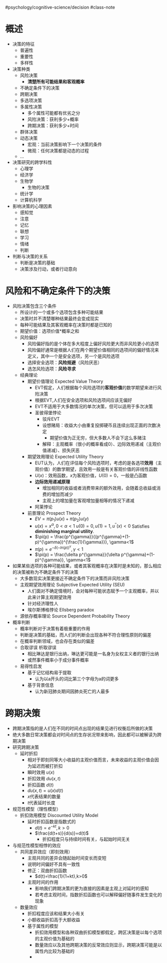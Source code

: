 #psychology/cognitive-science/decision #class-note 

# 概述

- 决策的特征
	- 普遍性
	- 重要性
	- 多样性
- 决策种类
	- 风险决策
		- **清楚所有可能结果和客观概率**
	- 不确定条件下的决策
	- 跨期决策
	- 多选项决策
	- 多属性决策
		- 多个属性可能都有优劣之分
		- 风险决策：获利多少+概率
		- 跨期决策：获利多少+时间
	- 群体决策
	- 动态决策
		- 宏观：当前决策影响下一个决策的条件
		- 微观：任何决策都是动态的过程
	- ...
- 决策研究的跨学科性
	- 心理学
	- 经济学
	- 生物学
		- 生物的决策
	- 统计学
	- 计算机科学
- 影响决策的心理因素
	- 感知觉
	- 注意
	- 记忆
	- 联想
	- 学习
	- 情绪
	- 判断
- 判断与决策的关系
	- 判断是决策的基础
	- 决策涉及行动，或者行动意向

# 风险和不确定条件下的决策

- 风险决策包含三个条件
	- 所设计的一个或多个选项包含多种可能结果
	- 决策时并不清楚哪种结果最终会变成现实
	- 每种可能结果及其客观概率在决策时都是已知的
	- 期望价值：选项价值\*概率之和
	- 风险偏好
		- 风险偏好指的是个体在多大程度上偏好风险更大而非风险更小的选项
		- 风险偏好通常是根据人们在两个期望价值相同的选项间的偏好情况来定义，其中一个是安全选项，另一个是风险选项
		- 选择安全选项：**风险规避**（风险厌恶）
		- 选怎风险选项：**风险寻求**
	- 经典理论
		- 期望价值理论 Expected Value Theory
			- EVT假定，人们根据每个风险选项的**客观价值**的数学期望来进行风险决策
			- 根据EVT,人们在安全选项和风险选项间应该无偏好
			- EVT不适用于大多数情况的单次决策，但可以适用于多次决策
			- 圣彼得堡悖论
				- 驳斥EVT
				- 设想赌局：收益大小由重复投掷硬币且连续出现正面的次数决定
					- 期望价值为正无穷，但大多数人不会下这么多赌注
				- 解释：主观概率（很小的概率看成0）、边际效用递减（主观价值递减）、损失厌恶
		- 期望效用理论 Expected Utility Theory 
			- EUT认为，人们在评估每个风险选项时，考虑的是各选项**效用**（主观价值）的数学期望，且效用一般是有关客观价值的非线性函数
			- $U(x)$：效用函数，$x$为客观价值，$U(0)=0$，一般是凸函数
			- **边际效用递减原理**
				- 增加相同的收益或者消费带来的额外效用，会随着总收益或消费的增加而减少
				- 主观上的增加量在客观增加量相等的情况下递减
			- 阿莱悖论
		- 前景理论 Prospect Theory
			- $EV = \pi(p_{1})u(x)+\pi(p_{2})u(y)$
			- $u(x) = x^{\alpha}, 0<\alpha<1$ $u(0) = 0, u(1) = 1, u^{''}(x) < 0$ Satisfies **diminishing marginal utility**.
			- $\pi(p) = \frac{p^{\gamma}}{(p^{\gamma}+(1-p)^{\gamma})^{\frac{1}{\gamma}}}, \gamma<1$
			- $\pi(p) = e^{-\delta(-ln(p))^{\gamma}}, \gamma<1$
			- $\pi(p) = \frac{\delta p^{\gamma}}{\delta p^{\gamma}+(1-p)^{\gamma}}, \gamma<1$
- 如果某些选项的各种可能结果，或者其客观概率在决策时是未知的，那么相应的决策被称为不确定条件下的决策
	- 大多数现实决策更接近不确定条件下的决策而非风险决策
	- 主观期望效用理论 Subjective Expected Utility (SEU)
		- 人们面对不确定情境时，会对每种可能状态赋予一个主观概率，并以此来计算主观期望效用
		- 针对经济理性人
		- 埃尔斯博格悖论 Ellsberg paradox
	- 源依存概率理论 Source Dependent Probability Theory 
- 概率判断
	- 概率判断对于决策有着极重要的作用
	- 判断是决策的基础，而人们的判断会出现各种不符合理性原则的偏差
	- 在概率判断领域，也会存在类似的偏差
	- 合取谬误 析取谬误
		- 相比琳达是银行出纳，琳达更可能是一名身为女权主义者的银行出纳
		- 或然事件概率小于成分事件概率
	- 易得性启发
		- 基于记忆结构易于提取
			- 认为以a开头的词比第三个字母为a的词更多
		- 基于背景信息
			- 认为新冠肺炎期间因肺炎死亡的人最多

# 跨期决策

- 跨期决策指的是人们在不同的时间点出现的结果见进行权衡后所做的决策
- 绝大多数日常决策都会对时间点的生存状况带来影响，因此都可以被解读为跨期决策
- 研究跨期决策
	- 延时折扣
		- 相对于即刻同等大小收益的主观价值而言，未来收益的主观价值会因为延迟而被打折扣
		- 瞬时效用 $u(x)$
		- 折扣效用 $du(x, t)$
		- 折扣函数 $d(t)$
		- $du(x, t) = u(x)d(t)$
		- $x$代表结果的数量
		- $t$代表延时长度
- 规范性模型（理性模型）
	- 折扣效用模型 Discounted Utility Model
		- 延时折扣函数是指数式的
			- $d(t) = e^{-kt}, k>0$
			- $\frac{d(t+s)}{d(s)}=d(t)$
				- 折扣程度只与持续时间有关，与起始时间无关
- 与规范性模型相悖的效应
	- 共同差异效应（即刻效用）
		- 主观共同的差异会随起始时间变长而变短
		- 说明时间偏好不具有一致性
		- 修正：双曲折扣函数
			- $d(t)=\frac{1}{1+kt},k>0$
		- 主观时间的作用
			- 影响我们跨期决策的更为直接的因素是主观上对延时的感知
			- 若考虑主观时间，指数折扣函数也可以解释偏好随事件发生变化的现象
	- 数量效应
		- 折扣程度应该和结果大小有关
		- 小额收益折扣高于大额收益
		- 基于属性的模型
			- 折扣效用模型和各种双曲折扣模型都假定，跨区决策是以每个选项的主观价值为基础的
			- 数量效应以及其他跨期决策的反常效应则显示，跨期决策可能是以属性内比较为基础的
			- 